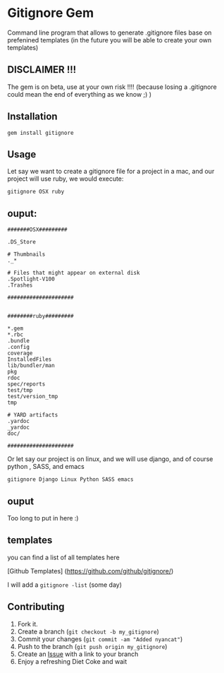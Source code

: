 Gitignore Gem
=============
Command line program that allows to generate .gitignore files base on prefenined templates (in the future you will be able to create your own templates)


DISCLAIMER  !!!
-----------
The gem is on beta, use at your own risk !!!! (because losing a .gitignore could  mean the end of everything as we know ;) )


Installation
-----------

    gem install gitignore


Usage
-----
Let say we want to create  a gitignore file for a project in a mac, and our project will use ruby, we would execute:


    gitignore OSX ruby

ouput:
-----
    #######OSX#########

	.DS_Store

	# Thumbnails
	._*

	# Files that might appear on external disk
	.Spotlight-V100
	.Trashes

	#####################


	########ruby#########

	*.gem
	*.rbc
	.bundle
	.config
	coverage
	InstalledFiles
	lib/bundler/man
	pkg
	rdoc
	spec/reports
	test/tmp
	test/version_tmp
	tmp

	# YARD artifacts
	.yardoc
	_yardoc
	doc/

	#####################


Or let say our  project is on linux, and we will use django, and of course python , SASS, and emacs

    gitignore Django Linux Python SASS emacs
 

ouput
-----
Too long to put in here :)

templates
-----
you can find a list of all templates here 

[Github Templates] (https://github.com/github/gitignore/)

I will add a `gitignore -list` (some day)

Contributing
------------

1. Fork it.
2. Create a branch (`git checkout -b my_gitignore`)
3. Commit your changes (`git commit -am "Added nyancat"`)
4. Push to the branch (`git push origin my_gitignore`)
5. Create an [Issue](https://github.com/DavidToca/gitignore-gem/issues) with a link to your branch
6. Enjoy a refreshing Diet Coke and wait